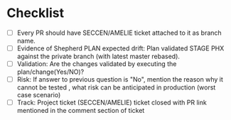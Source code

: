 # Checklist
- [ ] Every PR should have SECCEN/AMELIE ticket attached to it as branch name. 
- [ ] Evidence of Shepherd PLAN expected drift: Plan validated STAGE PHX against the private branch (with latest master rebased).
- [ ] Validation: Are the changes validated by executing the plan/change(Yes/NO)?
- [ ] Risk: If answer to previous question is "No", mention the reason why it cannot be tested , what risk can be anticipated in production (worst case scenario)
- [ ] Track: Project ticket (SECCEN/AMELIE) ticket closed with PR link mentioned in the comment section of ticket
